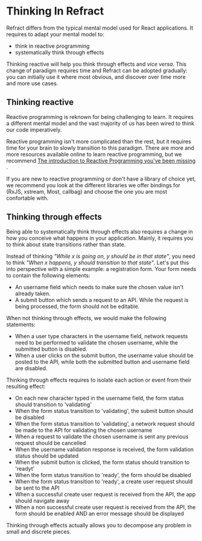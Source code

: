 # Thinking In Refract

Refract differs from the typical mental model used for React applications. It requires to adapt your mental model to:

- think in reactive programming
- systematically think through effects

Thinking reactive will help you think through effects and _vice versa_. This change of paradigm requires time and Refract can be adopted gradually: you can initially use it where most obvious, and discover over time more and more use cases.


## Thinking reactive

Reactive programming is reknown for being challenging to learn. It requires a different mental model and the vast majority of us has been wired to think our code imperatively.

Reactive programming isn't more complicated than the rest, but it requires time for your brain to slowly transition to this paradigm. There are more and more resources available online to learn reactive programming, but we recommend [The introduction to Reactive Programming you've been missing
](https://gist.github.com/staltz/868e7e9bc2a7b8c1f754).

If you are new to reactive programming or don't have a library of choice yet, we recommend you look at the different libraries we offer bindings for (RxJS, xstream, Most, callbag) and choose the one you are most confortable with.


## Thinking through effects

Being able to systematically think through effects also requires a change in how you conceive what happens in your application. Mainly, it requires you to think about state transitions rather than state.

Instead of thinking _"While x is going on, y should be in that state"_, you need to think _"When x happens, y should transition to that state"_. Let's put this into perspective with a simple example: a registration form. Your form needs to contain the following elements:

- An username field which needs to make sure the chosen value isn't already taken.
- A submit button which sends a request to an API. While the request is being processed, the form should not be editable.

When not thinking through effects, we would make the following statements:
- When a user type characters in the username field, network requests need to be performed to validate the chosen username, while the submitted button is disabled.
- When a user clicks on the submit button, the username value should be posted to the API, while both the submitted button and username field are disabled.

Thinking through effects requires to isolate each action or event from their resulting effect:
- On each new character typed in the username field, the form status should transition to 'validating'
- When the form status transition to 'validating', the submit button should be disabled
- When the form status transition to 'validating', a network request should be made to the API for validating the chosen username
- When a request to validate the chosen username is sent any previous request should be cancelled
- When the username validation response is received, the form validation status should be updated
- When the submit button is clicked, the form status should transition to 'readyt'
- When the form status transition to 'ready', the form should be disabled
- When the form status transition to 'ready', a create user request should be sent to the API
- When a successful create user request is received from the API, the app should navigate away
- When a non successful create user request is received from the API, the form should be enabled AND an error message should be displayed

Thinking through effects actually allows you to decompose any problem in small and discrete pieces.
